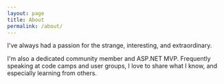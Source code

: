 ```yaml
---
layout: page
title: About
permalink: /about/
---
```


I've always had a passion for the strange, interesting, and extraordinary.

I'm also a dedicated community member and ASP.NET MVP. Frequently speaking
at code camps and user groups, I love to share what I know, and especially
learning from others.
